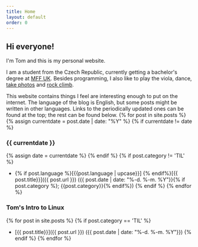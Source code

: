 ```yaml
---
title: Home
layout: default
order: 0
---
```


## Hi everyone!

I'm Tom and this is my personal website.

I am a student from the Czech Republic, currently getting a bachelor's degree at [MFF UK](https://www.mff.cuni.cz/en).
Besides programming, I also like to play the viola, dance, [take photos](photography/) and [rock climb](climbing/).

This website contains things I feel are interesting enough to put on the internet.
The language of the blog is English, but some posts might be written in other languages.
Links to the periodically updated ones can be found at the top; the rest can be found below.
{% for post in site.posts %}
{% assign currentdate = post.date | date: "%Y" %}
{% if currentdate != date %}
### {{ currentdate }}
{% assign date = currentdate %} 
{% endif %}
{% if post.category != 'TIL' %}
- {% if post.language %}[{{post.language | upcase}}] {% endif%}[{{ post.title}}]({{ post.url }}) ({{ post.date  | date: "%-d. %-m. %Y"}}{% if post.category %}; {{post.category}}{% endif%})
{% endif %}
{% endfor %}

### Tom's Intro to Linux
{% for post in site.posts %}
{% if post.category == 'TIL' %}
- [{{ post.title}}]({{ post.url }}) ({{ post.date  | date: "%-d. %-m. %Y"}})
{% endif %}
{% endfor %}

